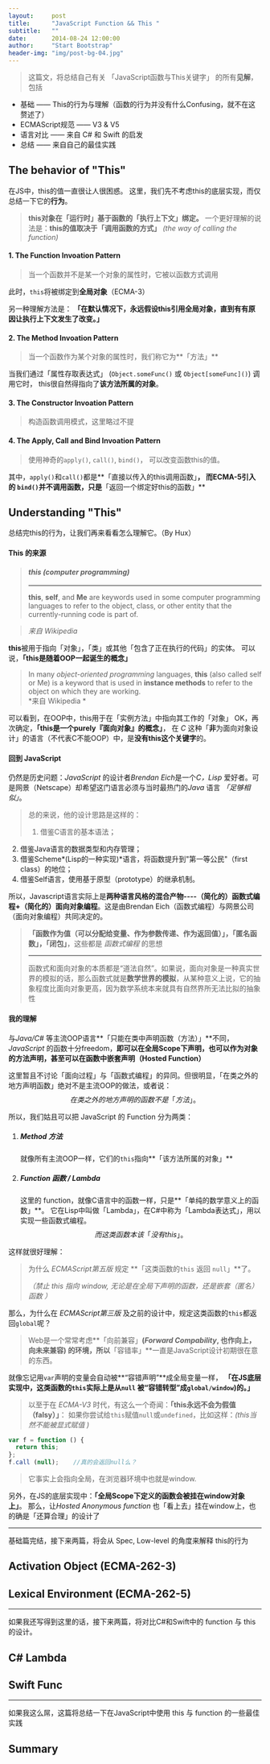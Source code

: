 ```yaml
---
layout:     post
title:      "JavaScript Function && This "
subtitle:   ""
date:       2014-08-24 12:00:00
author:     "Start Bootstrap"
header-img: "img/post-bg-04.jpg"
---
```


> 这篇文，将总结自己有关 「JavaScript函数与This关键字」 的所有**见解**，包括
* 基础 —— This的行为与理解（函数的行为并没有什么Confusing，就不在这赘述了）
* ECMAScript规范 —— V3 & V5
* 语言对比 —— 来自 C# 和 Swift 的启发
* 总结 —— 来自自己的最佳实践

## The behavior of "This"

在JS中，this的值一直很让人很困惑。
这里，我们先不考虑this的底层实现，而仅总结一下它的**行为**。

> **this对象在「运行时」基于函数的「执行上下文」绑定。**
一个更好理解的说法是：**this的值取决于「调用函数的方式」** *(the way of calling the function)*

#### 1. The Function Invoation Pattern 
> 当一个函数并不是某一个对象的属性时，它被以函数方式调用

此时，``this``将被绑定到**全局对象**（ECMA-3）

另一种理解方法是：
**「在默认情况下，永远假设this引用全局对象，直到有有原因让执行上下文发生了改变。」**

#### 2. The Method Invoation Pattern 
> 当一个函数作为某个对象的属性时，我们称它为**「方法」**

当我们通过「属性存取表达式」 (```Object.someFunc()``` 或 ```Object[someFunc]()```) 调用它时，
this很自然得指向了**该方法所属的对象**。

#### 3. The Constructor Invoation Pattern 
> 构造函数调用模式，这里略过不提

#### 4. The Apply, Call and Bind Invoation Pattern
> 使用神奇的```apply()```, ```call()```, ```bind()```， 可以改变函数this的值。

其中，```apply()```和```call()```都是**「直接以传入的this调用函数」**，
而ECMA-5引入的 ```bind()```并不调用函数，只是**「返回一个绑定好this的函数」**

## Understanding  "This"

总结完this的行为，让我们再来看看怎么理解它。（By Hux）

#### This 的来源

> #### *this (computer programming)*
> ---
> **this**, **self**, and **Me** are keywords used in some computer programming languages to refer to the object, class, or other entity that the currently-running code is part of.

> *来自 Wikipedia*

**this**被用于指向「对象」，「类」或其他「包含了正在执行的代码」的实体。
可以说，**「this是随着OOP一起诞生的概念」**

> In many *object-oriented programming* languages, **this** (also called self or Me) is a keyword that is used in **instance methods** to refer to the object on which they are working.   
> *来自 Wikipedia *

可以看到，在OOP中，this用于在「实例方法」中指向其工作的「对象」
OK，再次确定，**「this是一个purely『面向对象』的概念」**，
在 *C* 这种「**非**为面向对象设计」的语言（不代表C不能OOP）中，是**没有this这个关键字**的。 
#### 回到 JavaScript

仍然是历史问题：*JavaScript* 的设计者*Brendan Eich*是一个*C，Lisp* 爱好者。可是网景（Netscape）却希望这门语言必须与当时最热门的*Java* 语言 *「足够相似」*。

> 总的来说，他的设计思路是这样的：
> 1. 借鉴C语言的基本语法；
2. 借鉴Java语言的数据类型和内存管理；
3. 借鉴Scheme*(Lisp的一种实现)*语言，将函数提升到"第一等公民"（first class）的地位；
4. 借鉴Self语言，使用基于原型（prototype）的继承机制。

所以，Javascript语言实际上是**两种语言风格的混合产物----（简化的）函数式编程+（简化的）面向对象编程**。这是由Brendan Eich（函数式编程）与网景公司（面向对象编程）共同决定的。


> **「函数作为值（可以分配给变量、作为参数传递、作为返回值）」，「匿名函数」，「闭包」**，这些都是 *函数式编程*  的思想
> 
> ---
> 函数式和面向对象的本质都是“道法自然”。如果说，面向对象是一种真实世界的模拟的话，那么函数式就是**数学世界的模拟**，从某种意义上说，它的抽象程度比面向对象更高，因为数学系统本来就具有自然界所无法比拟的抽象性

#### 我的理解

与*Java/C#* 等主流OOP语言**「只能在类中声明函数（方法）」**不同，
*JavaScript* 的函数十分freedom，**即可以在全局Scope下声明，也可以作为对象的方法声明，甚至可以在函数中嵌套声明（Hosted Function）**

这里暂且不讨论「面向过程」与「函数式编程」的异同。但很明显，「在类之外的地方声明函数」绝对不是主流OOP的做法，或者说：
$$在类之外的地方声明的函数 不是 「方法」。$$

所以，我们姑且可以把 JavaScript 的 Function 分为两类：
1. ##### Method 方法
    就像所有主流OOP一样，它们的```this```指向**「该方法所属的对象」**
2. ##### Function 函数 / Lambda 
    这里的 function，就像C语言中的函数一样，只是**「单纯的数学意义上的函数」**。
它在Lisp中叫做「Lambda」，在C#中称为「Lambda表达式」，用以实现一些函数式编程。
  $$ 而这类函数本该「没有this」。$$ 

这样就很好理解：
> 为什么 *ECMAScript第五版* 规定 **「这类函数的```this``` 返回 ```null```」**了。
>
>*（禁止 this 指向 window, 无论是在全局下声明的函数，还是嵌套（匿名）函数 ）*

那么，为什么在 *ECMAScript第三版* 及之前的设计中，规定这类函数的```this```都返回```global```呢？

> Web是一个常常考虑**「向前兼容」**(*Forward Compability*, 也作向上，向未来兼容) 的环境，所以**「容错率」**一直是JavaScript设计初期很在意的东西。

就像忘记用```var```声明的变量会自动被**“容错声明”**成全局变量一样，
**「在JS底层实现中，这类函数的```this```实际上是从```null``` 被“容错转型”成```global/window```)的。」**

> 以至于在 *ECMA-V3* 时代，有这么一个奇闻：**「this永远不会为假值（falsy）」**：
> 如果你尝试给```this```赋值```null```或```undefined```，比如这样：*(this当然不能被显式赋值 )*
```javascript
var f = function () {
  return this;
};
f.call (null);    //真的会返回null么？
```
> 它事实上会指向全局，在浏览器环境中也就是window.

  
另外，在JS的底层实现中：**「全局Scope下定义的函数会被挂在window对象上」**。
那么，让*Hosted Anonymous function* 也「看上去」挂在window上，也的确是「还算合理」的设计了

---
基础篇完结，接下来两篇，将会从 Spec, Low-level 的角度来解释 this的行为

## Activation Object (ECMA-262-3)

## Lexical Environment (ECMA-262-5)

---
如果我还写得到这里的话，接下来两篇，将对比C#和Swift中的 function 与 this 的设计。

## C# Lambda

## Swift Func

--- 
如果我这么屌，这篇将总结一下在JavaScript中使用 this 与 function 的一些最佳实践
## Summary